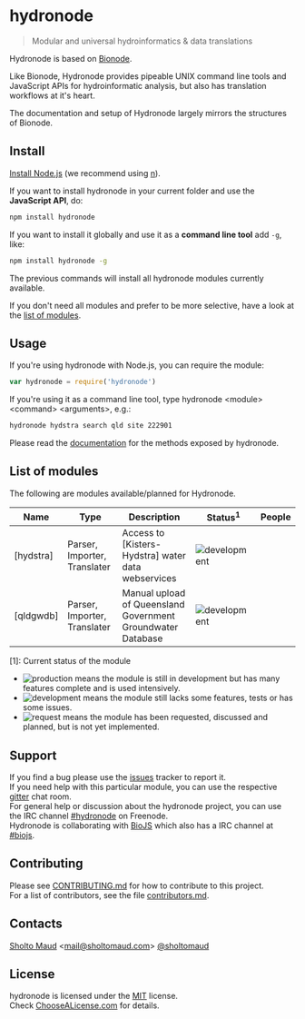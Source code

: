 # hydronode
> Modular and universal hydroinformatics & data translations

Hydronode is based on [Bionode](http://bionode.io). 

Like Bionode, Hydronode provides pipeable UNIX command line tools and JavaScript APIs for hydroinformatic analysis, but also has translation workflows at it's heart.

The documentation and setup of Hydronode largely mirrors the structures of Bionode. 

Install
-------

[Install Node.js](http://nodejs.org) (we recommend using [n](https://github.com/tj/n)).

If you want to install hydronode in your current folder and use the **JavaScript API**, do:
```bash
npm install hydronode
```

If you want to install it globally and use it as a **command line tool** add ```-g```, like:
```bash
npm install hydronode -g
```

The previous commands will install all hydronode modules currently available.

If you don't need all modules and prefer to be more selective, have a look at the [list of modules](#list-of-modules).


Usage
-----

If you're using hydronode with Node.js, you can require the module:

```js
var hydronode = require('hydronode')
```

If you're using it as a command line tool, type hydronode \<module\> \<command\> \<arguments\>, e.g.:

```bash
hydronode hydstra search qld site 222901
```

Please read the [documentation](//rawgit.com/hydronode/hydronode/master/docs/hydronode.html) for the methods exposed by hydronode.


List of modules
--------------

The following are modules available/planned for Hydronode.

| Name                   | Type          | Description                                       | Status<sup>1</sup>          | People                                                   |
|------------------------|---------------|---------------------------------------------------|-----------------------------|-----------------------------------------------------------------------|
| [hydstra]              | Parser, Importer, Translater   | Access to [Kisters-Hydstra] water data webservices           | ![development][development]   |   |
| [qldgwdb]              | Parser, Importer, Translater  |  Manual upload of Queensland Government Groundwater Database                                     | ![development][development]      |  |

[1]: Current status of the module
* ![production][production] means the module is still in development but has many features complete and is used intensively. 
* ![development][development] means the module still lacks some features, tests or has some issues.
* ![request][request] means the module has been requested, discussed and planned, but is not yet implemented.

[production]:https://img.shields.io/badge/status-production-green.svg?style=flat-square
[development]:https://img.shields.io/badge/status-development-orange.svg?style=flat-square
[request]:https://img.shields.io/badge/status-request-blue.svg?style=flat-square


Support
-------

If you find a bug please use the [issues](http://github.com/hydronode/hydronode/issues) tracker to report it.  
If you need help with this particular module, you can use the respective [gitter](http://gitter.im/hydronode/hydronode) chat room.  
For general help or discussion about the hydronode project, you can use the IRC channel [#hydronode](https://www.irccloud.com/#!/ircs://irc.freenode.net:6697/%23hydronode) on Freenode.  
Hydronode is collaborating with [BioJS](http:/biojs.net) which also has a IRC channel at [#biojs](https://www.irccloud.com/#!/ircs://irc.freenode.net:6697/%23biojs).


Contributing
------------
Please see [CONTRIBUTING.md](CONTRIBUTING.md) for how to contribute to this project.  
For a list of contributors, see the file [contributors.md](contributors.md).

Contacts
--------
[Sholto Maud](http://sholtomaud.com) <[mail@sholtomaud.com](mailto:sholto.maud@gmail.com)> [@sholtomaud](//twitter.com/sholtomaud)  

License
-------

hydronode is licensed under the [MIT](https://raw.github.com/hydronode/hydronode/master/LICENSE) license.  
Check [ChooseALicense.com](http://choosealicense.com/licenses/mit) for details.
